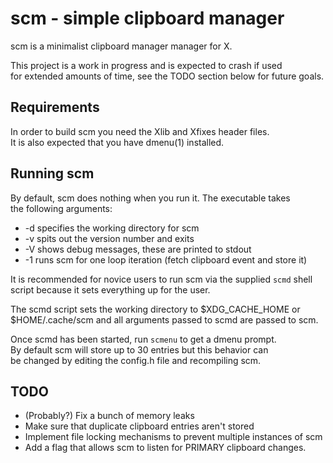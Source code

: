 # scm - simple clipboard manager

scm is a minimalist clipboard manager manager for X.

This project is a work in progress and is expected to crash if used\
for extended amounts of time, see the TODO section below for future goals.

## Requirements
In order to build scm you need the Xlib and Xfixes header files.\
It is also expected that you have dmenu(1) installed.

## Running scm
By default, scm does nothing when you run it. The executable takes\
the following arguments:

-   -d specifies the working directory for scm
-   -v spits out the version number and exits
-   -V shows debug messages, these are printed to stdout
-   -1 runs scm for one loop iteration (fetch clipboard event and store it)

It is recommended for novice users to run scm via the supplied `scmd` shell\
script because it sets everything up for the user.

The scmd script sets the working directory to \$XDG_CACHE_HOME or\
\$HOME/.cache/scm and all arguments passed to scmd are passed to scm.

Once scmd has been started, run `scmenu` to get a dmenu prompt.\
By default scm will store up to 30 entries but this behavior can\
be changed by editing the config.h file and recompiling scm.


## TODO
* (Probably?) Fix a bunch of memory leaks
* Make sure that duplicate clipboard entries aren't stored
* Implement file locking mechanisms to prevent multiple instances of scm
* Add a flag that allows scm to listen for PRIMARY clipboard changes.

